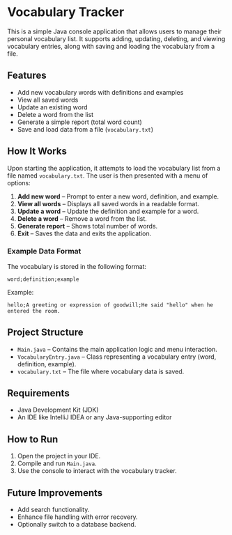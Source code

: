 
# Vocabulary Tracker

This is a simple Java console application that allows users to manage their personal vocabulary list. It supports adding, updating, deleting, and viewing vocabulary entries, along with saving and loading the vocabulary from a file.

## Features

- Add new vocabulary words with definitions and examples
- View all saved words
- Update an existing word
- Delete a word from the list
- Generate a simple report (total word count)
- Save and load data from a file (`vocabulary.txt`)

## How It Works

Upon starting the application, it attempts to load the vocabulary list from a file named `vocabulary.txt`. The user is then presented with a menu of options:

1. **Add new word** – Prompt to enter a new word, definition, and example.
2. **View all words** – Displays all saved words in a readable format.
3. **Update a word** – Update the definition and example for a word.
4. **Delete a word** – Remove a word from the list.
5. **Generate report** – Shows total number of words.
6. **Exit** – Saves the data and exits the application.

### Example Data Format

The vocabulary is stored in the following format:

```
word;definition;example
```

Example:
```
hello;A greeting or expression of goodwill;He said "hello" when he entered the room.
```

## Project Structure

- `Main.java` – Contains the main application logic and menu interaction.
- `VocabularyEntry.java` – Class representing a vocabulary entry (word, definition, example).
- `vocabulary.txt` – The file where vocabulary data is saved.

## Requirements

- Java Development Kit (JDK)
- An IDE like IntelliJ IDEA or any Java-supporting editor

## How to Run

1. Open the project in your IDE.
2. Compile and run `Main.java`.
3. Use the console to interact with the vocabulary tracker.

## Future Improvements

- Add search functionality.
- Enhance file handling with error recovery.
- Optionally switch to a database backend.
